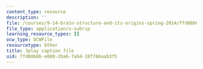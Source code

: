 ```yaml
---
content_type: resource
description: ''
file: /courses/9-14-brain-structure-and-its-origins-spring-2014/ffd88b0be0802ba67ab418f766aab3f5_555132.srt
file_type: application/x-subrip
learning_resource_types: []
ocw_type: OCWFile
resourcetype: Other
title: 3play caption file
uid: ffd88b0b-e080-2ba6-7ab4-18f766aab3f5
---
```

